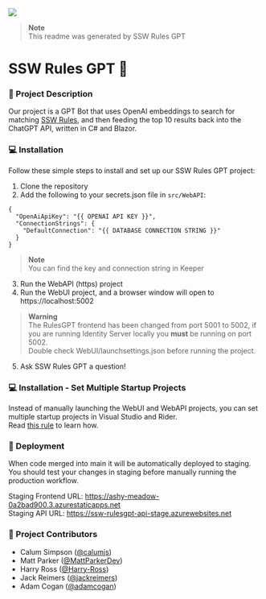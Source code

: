 <a href="https://www.ssw.com.au">
  <img src="https://raw.githubusercontent.com/SSWConsulting/SSW.Rules.Content/main/_docs/images/ssw-banner.png">
</a>

> **Note**  
> This readme was generated by SSW Rules GPT

# SSW Rules GPT 🤖

### 📝 Project Description

Our project is a GPT Bot that uses OpenAI embeddings to search for matching [SSW Rules](https://www.ssw.com.au/rules), and then feeding the top 10 results back into the ChatGPT API, written in C# and Blazor.

### 💻 Installation

Follow these simple steps to install and set up our SSW Rules GPT project:

1. Clone the repository
2. Add the following to your secrets.json file in `src/WebAPI`:
```
{
  "OpenAiApiKey": "{{ OPENAI API KEY }}",
  "ConnectionStrings": {
    "DefaultConnection": "{{ DATABASE CONNECTION STRING }}"
  }
}
```

> **Note**  
> You can find the key and connection string in Keeper

3. Run the WebAPI (https) project
4. Run the WebUI project, and a browser window will open to https://localhost:5002
   
> **Warning**  
> The RulesGPT frontend has been changed from port 5001 to 5002, if you are running Identity Server locally you **must** be running on port 5002.  
> Double check WebUI/launchsettings.json before running the project.

5. Ask SSW Rules GPT a question!

### 💻 Installation - Set Multiple Startup Projects
Instead of manually launching the WebUI and WebAPI projects, you can set multiple startup projects in Visual Studio and Rider.  
Read [this rule](https://ssw.com.au/rules/multiple-startup-projects/) to learn how.

### 🚀 Deployment
When code merged into main it will be automatically deployed to staging.
You should test your changes in staging before manually running the production workflow.

Staging Frontend URL: https://ashy-meadow-0a2bad900.3.azurestaticapps.net  
Staging API URL: https://ssw-rulesgpt-api-stage.azurewebsites.net

### 👥 Project Contributors

- Calum Simpson ([@calumjs](https://github.com/calumjs))
- Matt Parker ([@MattParkerDev](https://github.com/MattParkerDev))
- Harry Ross ([@Harry-Ross](https://github.com/Harry-Ross))
- Jack Reimers ([@jackreimers](https://github.com/jackreimers))
- Adam Cogan ([@adamcogan](https://github.com/adamcogan))

